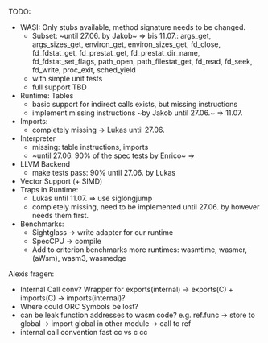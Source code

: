 TODO:
 - WASI: Only stubs available, method signature needs to be changed.
    - Subset: ~until 27.06. by Jakob~ => bis 11.07.: args_get, args_sizes_get, environ_get, environ_sizes_get, fd_close, fd_fdstat_get, fd_prestat_get, fd_prestat_dir_name, fd_fdstat_set_flags, path_open, path_filestat_get, fd_read, fd_seek, fd_write, proc_exit, sched_yield
    - with simple unit tests
    - full support TBD
 - Runtime: Tables
    - basic support for indirect calls exists, but missing instructions
    - implement missing instructions ~by Jakob until 27.06.~ => 11.07.
 - Imports:
    - completely missing -> Lukas until 27.06.
 - Interpreter
    - missing: table instructions, imports
    - ~until 27.06. 90% of the spec tests by Enrico~ =>
 - LLVM Backend
    - make tests pass: 90% until 27.06. by Lukas
 - Vector Support (+ SIMD)
 - Traps in Runtime:
    - Lukas until 11.07. => use siglongjump
    - completely missing, need to be implemented until 27.06. by however needs them first.
 - Benchmarks:
    - Sightglass -> write adapter for our runtime
    - SpecCPU -> compile
    - Add to criterion benchmarks more runtimes: wasmtime, wasmer, (aWsm), wasm3, wasmedge



Alexis fragen:
 - Internal Call conv? Wrapper for exports(internal) -> exports(C) + imports(C) -> imports(internal)?
 - Where could ORC Symbols be lost?
 - can be leak function addresses to wasm code? e.g. ref.func -> store to global -> import global in other module -> call to ref
 - internal call convention fast cc vs c cc
